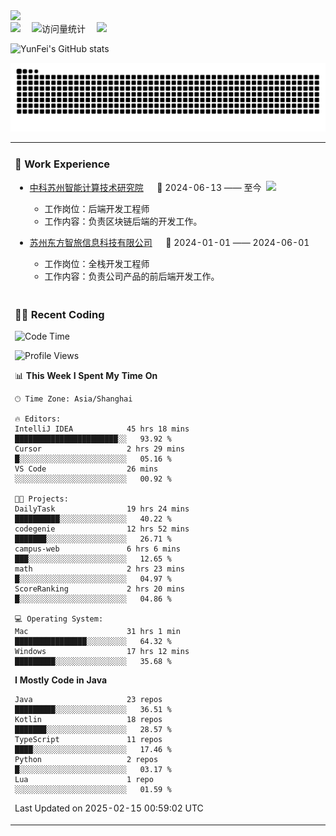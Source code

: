   <!-- dynamic typing effect 动态打字效果 -->
  <div>
    <a href="http://yunfei.plus">
      <img src="https://readme-typing-svg.demolab.com?font=Fira+Code&pause=1000&width=435&lines=console.log(%22Hello%2C%20World%22);祝您今天愉快!&center=true&size=27" />
    </a>
  </div>

  <div>
    <a href="http://yunfei.plus/"><img src="https://img.shields.io/badge/Website-博客-8c36db" /></a>&emsp;
    <!-- visitor -->
    <img src="https://komarev.com/ghpvc/?username=yunfeidog&label=Views&color=orange&style=flat" alt="访问量统计" />&emsp;
    <!-- wakatime -->    
    <a href="https://wakatime.com/@yunfeidog"><img src="https://wakatime.com/badge/user/42d0678c-368b-448b-9a77-5d21c5b55352.svg" /></a>
  </div>

![YunFei's GitHub stats](https://github-readme-stats.vercel.app/api?username=yunfeidog)

![snake](./dist/github-contribution-grid-snake.svg)


<table>

<tr><td>

### 🏢 Work Experience

<img align="right" width="88" src="https://cdn.jsdelivr.net/gh/yunfeidog/yunfeidog/assets/images/yuanze.png" />

- [中科苏州智能计算技术研究院](http://iict.ac.cn/sy) &emsp; 📌 2024-06-13 —— 至今

    - 工作岗位：后端开发工程师
    - 工作内容：负责区块链后端的开发工作。

- [苏州东方智旅信息科技有限公司](http://www.leyoobao.com/) &emsp; 📌 2024-01-01 —— 2024-06-01

    - 工作岗位：全栈开发工程师
    - 工作内容：负责公司产品的前后端开发工作。

</td></tr>

<tr><td>

### 👩‍💻 Recent Coding

<!--START_SECTION:waka-->
![Code Time](http://img.shields.io/badge/Code%20Time-2%2C457%20hrs%2051%20mins-blue)

![Profile Views](http://img.shields.io/badge/Profile%20Views-1-blue)

📊 **This Week I Spent My Time On** 

```text
🕑︎ Time Zone: Asia/Shanghai

🔥 Editors: 
IntelliJ IDEA            45 hrs 18 mins      ███████████████████████░░   93.92 % 
Cursor                   2 hrs 29 mins       █░░░░░░░░░░░░░░░░░░░░░░░░   05.16 % 
VS Code                  26 mins             ░░░░░░░░░░░░░░░░░░░░░░░░░   00.92 % 

🐱‍💻 Projects: 
DailyTask                19 hrs 24 mins      ██████████░░░░░░░░░░░░░░░   40.22 % 
codegenie                12 hrs 52 mins      ███████░░░░░░░░░░░░░░░░░░   26.71 % 
campus-web               6 hrs 6 mins        ███░░░░░░░░░░░░░░░░░░░░░░   12.65 % 
math                     2 hrs 23 mins       █░░░░░░░░░░░░░░░░░░░░░░░░   04.97 % 
ScoreRanking             2 hrs 20 mins       █░░░░░░░░░░░░░░░░░░░░░░░░   04.86 % 

💻 Operating System: 
Mac                      31 hrs 1 min        ████████████████░░░░░░░░░   64.32 % 
Windows                  17 hrs 12 mins      █████████░░░░░░░░░░░░░░░░   35.68 % 
```

**I Mostly Code in Java** 

```text
Java                     23 repos            █████████░░░░░░░░░░░░░░░░   36.51 % 
Kotlin                   18 repos            ███████░░░░░░░░░░░░░░░░░░   28.57 % 
TypeScript               11 repos            ████░░░░░░░░░░░░░░░░░░░░░   17.46 % 
Python                   2 repos             █░░░░░░░░░░░░░░░░░░░░░░░░   03.17 % 
Lua                      1 repo              ░░░░░░░░░░░░░░░░░░░░░░░░░   01.59 % 
```




 Last Updated on 2025-02-15 00:59:02 UTC
<!--END_SECTION:waka-->

</td></tr>
<table>
